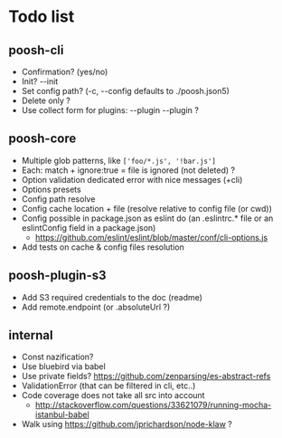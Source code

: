 # Todo list

## poosh-cli

- Confirmation? (yes/no)
- Init? --init
- Set config path? (-c, --config <path> defaults to ./poosh.json5)
- Delete only ?
- Use collect form for plugins: --plugin --plugin ?

## poosh-core

- Multiple glob patterns, like `['foo/*.js', '!bar.js']`
- Each: match + ignore:true = file is ignored (not deleted) ?
- Option validation dedicated error with nice messages (+cli)
- Options presets
- Config path resolve
- Config cache location + file (resolve relative to config file (or cwd))
- Config possible in package.json as eslint do (an .eslintrc.* file or an eslintConfig field in a package.json)
   - https://github.com/eslint/eslint/blob/master/conf/cli-options.js
- Add tests on cache & config files resolution

## poosh-plugin-s3

- Add S3 required credentials to the doc (readme)
- Add remote.endpoint (or .absoluteUrl ?)

## internal

- Const nazification?
- Use bluebird via babel
- Use private fields? https://github.com/zenparsing/es-abstract-refs
- ValidationError (that can be filtered in cli, etc..)
- Code coverage does not take all src into account
   - http://stackoverflow.com/questions/33621079/running-mocha-istanbul-babel
- Walk using https://github.com/jprichardson/node-klaw ?
